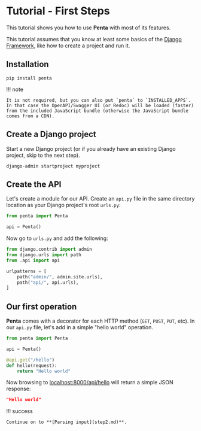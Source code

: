 # Tutorial - First Steps

This tutorial shows you how to use **Penta** with most of its features.

This tutorial assumes that you know at least some basics of the <a href="https://www.djangoproject.com/" target="_blank">Django Framework</a>, like how to create a project and run it.

## Installation

```console
pip install penta
```

!!! note

    It is not required, but you can also put `penta` to `INSTALLED_APPS`.
    In that case the OpenAPI/Swagger UI (or Redoc) will be loaded (faster) from the included JavaScript bundle (otherwise the JavaScript bundle comes from a CDN).

## Create a Django project

Start a new Django project (or if you already have an existing Django project, skip to the next step).

```
django-admin startproject myproject
```

## Create the API

Let's create a module for our API. Create an `api.py` file in the same directory location as your Django project's root `urls.py`:

```python
from penta import Penta

api = Penta()
```

Now go to `urls.py` and add the following:

```python hl_lines="3 7"
from django.contrib import admin
from django.urls import path
from .api import api

urlpatterns = [
    path("admin/", admin.site.urls),
    path("api/", api.urls),
]
```

## Our first operation

**Penta** comes with a decorator for each HTTP method (`GET`, `POST`,
`PUT`, etc). In our `api.py` file, let's add in a simple "hello world"
operation.

```python hl_lines="5-7"
from penta import Penta

api = Penta()

@api.get("/hello")
def hello(request):
    return "Hello world"
```

Now browsing to <a href="http://localhost:8000/api/hello"
target="_blank">localhost:8000/api/hello</a> will return a simple JSON
response:

```json
"Hello world"
```

!!! success

    Continue on to **[Parsing input](step2.md)**.
